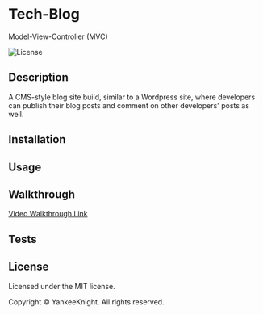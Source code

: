 # Tech-Blog
Model-View-Controller (MVC)

![License](https://img.shields.io/badge/license-MIT-blue.svg)

## Description
A CMS-style blog site build, similar to a Wordpress site, where developers can publish their blog posts and comment on other developers' posts as well.

## Installation


## Usage


## Walkthrough
[Video Walkthrough Link](https://drive.google.com/file/d/1LGAe_RcwI2N3NBC8F26A3oq03-EOP2-8/view?usp=sharing)

## Tests


## License

Licensed under the MIT license.

Copyright © YankeeKnight. All rights reserved.